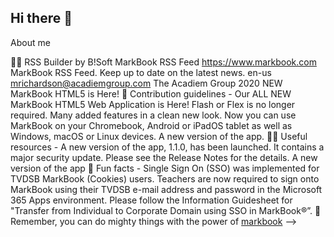 ## Hi there 👋

About me

🙋‍♀️ RSS Builder by B!Soft MarkBook RSS Feed https://www.markbook.com MarkBook RSS Feed. Keep up to date on the latest news. en-us mrichardson@acadiemgroup.com The Acadiem Group 2020 NEW MarkBook HTML5 is Here!
🌈 Contribution guidelines - Our ALL NEW MarkBook HTML5 Web Application is Here! Flash or Flex is no longer required. Many added features in a clean new look. Now you can use MarkBook on your Chromebook, Android or iPadOS tablet as well as Windows, macOS or Linux devices. A new version of the app.
👩‍💻 Useful resources - A new version of the app, 1.1.0, has been launched. It contains a major security update. Please see the Release Notes for the details. A new version of the app 
🍿 Fun facts - Single Sign On (SSO) was implemented for TVDSB MarkBook (Cookies) users. Teachers are now required to sign onto MarkBook using their TVDSB e-mail address and password in the Microsoft 365 Apps environment. Please follow the Information Guidesheet for "Transfer from Individual to Corporate Domain using SSO in MarkBook®”.
🧙 Remember, you can do mighty things with the power of [markbook](https://markbook.com/docs.github.com/github/writing-on-github/getting-started-with-writing-and-formatting-on-github/basic-writing-and-formatting-syntax)
-->
